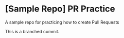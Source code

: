 # [Sample Repo] PR Practice
A sample repo for practicing how to create Pull Requests


This is a branched commit.
